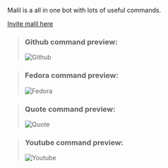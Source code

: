 Malil is a all in one bot with lots of useful commands.

[Invite malil here](https://discord.com/oauth2/authorize?client_id=749020331187896410&scope=bot&permissions=117824)

> ### Github command preview:
>
> ![Github](https://imgur.com/tALvIXY.png)

> ### Fedora command preview:
>
> ![Fedora](https://i.imgur.com/QzNyHTG.png)

> ### Quote command preview:
>
> ![Quote](https://i.imgur.com/Jo8CnhR.png)

> ### Youtube command preview:
>
> ![Youtube](https://i.imgur.com/oTegEmR.png)
